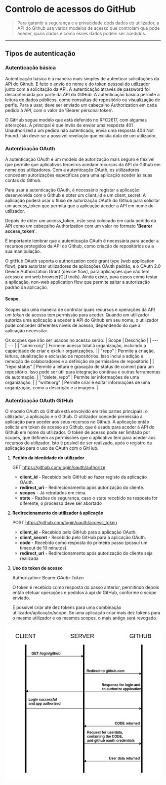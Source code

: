# Controlo de acessos do GitHub

> Para garantir a segurança e a privacidade dods dados do utilizador, a API do Github usa vários modelos de acesso que controlam que pode aceder, quais dados e como esses dados podem ser acedidos.

---

## Tipos de autenticação

### Autenticação básica

Autenticação básica ́e a maneira mais simples de autenticar solicitações
da API do Github. ́E feito o envio do nome e do token pessoal do utilizador
junto com a solicitação da API. A autenticação através de password foi descontinuada por parte da API do GitHub. A autenticação básica permite a
leitura de dados públicos, como consultas de repositório ou visualização de
perfis. Para a usar, deve ser enviado um cabeçalho Authorization em cada
pedido à API, com o valor de ’Bearer personal token’.

O GitHub segue modelo que está defenido no RFC2617, com algumas alterações. A principal é que invês de enviar uma resposta 401 Unauthorized a um pedido não autenticado, envia uma resposta 404 Not Found. Isto deve-se a possível revelação que existia data de um utilizador,

### Autenticação OAuth

A autenticação OAuth é um modelo de autorização mais seguro e flexível que permite que aplicativos terceiros acedam recursos da API do Github em nome dos utilizadores. Com a autenticação OAuth, os utilizadores concedem autorizações específicas para uma aplicação aceder às suas contas do Github.

Para usar a autenticação OAuth, é necessário registar a aplicação desenvolvida com o Github e obter um client_id e um client_secret. A aplicação poderá usar o fluxo de autorização OAuth do Github para solicitar um access_token que permita que a aplicação aceder a API em nome do utilizador.

Depois de obter um access_token, este será colocado em cada pedido da API como um cabeçalho Authorization com um valor no formato **'Bearer access_token'**.

É importante lembrar que a autenticação OAuth é necessária para aceder a recursos protegidos da API do Github, como criação de repositórios ou a sua manipulação.

O gitHub OAuth suporta o authorization code grant type (web application flow), para autorizar utilizadores de aplicações OAuth padrão, e o OAuth 2.0 Device Authorization Grant (device flow), para aplicações que não tem acesso a um
web browser(CLI tools). Ainda existe, para casos como testar a aplicação, non-web application flow que permite saltar a autorização padrão da aplicação.

#### Scope

Scopes são uma maneira de controlar quais recursos e operações da API um _token_ de acesso tem permissão para aceder. Quando um utilizador autoriza uma aplicação a aceder à API do Github em seu nome, o utilizador pode conceder diferentes níveis de acesso, dependendo do que a aplicação necessitar.

Os scopes que irão ser usados no acesso serão:
| Scope | Descrição |
| --- | --- |
| "admin:org" | Fornece acesso total à organização, incluindo a capacidade de criar e excluir organizações. |
| "repo" | Permite a criação, leitura, atualização e exclusão de repositórios. Isso inclui a adição e remoção de colaboradores e a definição de permissões de repositório |
| "repo:status" | Permite a leitura e gravação de status de commit para um repositório. Isso pode ser útil para integração contínua e outras ferramentas de automação. |
| "delete_repo" | Permite ler informações de uma organização. |
| "write:org" | Permite criar e editar informações de uma organização, como a descrição e a imagem. |

### Autenticação OAuth GitHub

O modelo OAuth do Github está envolvido em três partes principais: o utilizador, a aplicação e o Github. O utilizador concede permissão à aplicação para aceder aos seus recursos no Github. A aplicação então solicita um token de acesso ao Github, que é usado para aceder à API do Github em nome do utilizador. O token de acesso pode ser limitado por scopes, que definem as permissões que o aplicativo tem para aceder aos recursos do utilizador. Isto é posível de ser realizado, após o registro da aplicação para o uso de OAuth com o GitHub.

1.  **Pedido da identidade do utilizador**

    GET https://github.com/login/oauth/authorize

    - **client_id** - Recebido pelo GitHub ao fazer registo da aplicação OAuth.
    - **redirect_uri** - Redirecionamento após autorização do cliente.
    - **scopes** - Já retratados em cima.
    - **state** - Razões de segurança, caso o state recebido na resposta for diferente, o processo deve ser abortado

2.  **Redirecionamento do utilizador à aplicação**

    POST https://github.com/login/oauth/access_token

    - **client_id** - Recebido pelo GitHub para a aplicação OAuth.
    - **client_secret** - Recebido pelo GitHub para a aplicação OAuth.
    - **code** - Recebido como resposta do primeiro passo (possuí um timeout de 10 minutos).
    - **redirect_uri** - Redirecionamento após autorização do cliente seja realizada

3.  **Uso do token de acesso**

    Authorization: Bearer _OAuth-Token_

    O token é recebido como resposta do passo anterior, permitindo depois então efetuar operações e pedidos à api do GitHub, conforme o scope enviado.

    É possível criar até dez tokens para uma combinação utilizador/aplicação/scope. Se uma aplicação criar mais dez tokens para o mesmo utilizador e os mesmos scopes, o mais antigo será revogado.

<p align="center"><img src="..\docs\img\github_oauth_example.png" align="center" alt="GithubExample"> </p>
